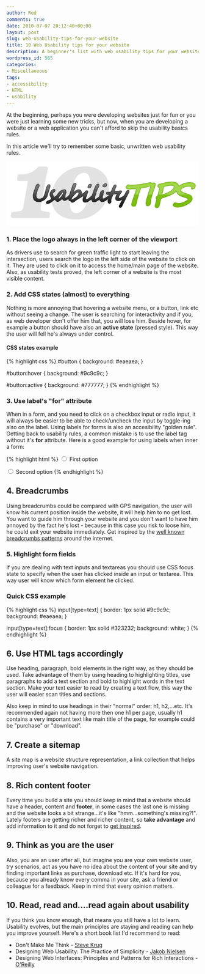 ```yaml
---
author: Red
comments: true
date: 2010-07-07 20:12:40+00:00
layout: post
slug: web-usability-tips-for-your-website
title: 10 Web Usability tips for your website
description: A beginner's list with web usability tips for your website.
wordpress_id: 565
categories:
- Miscellaneous
tags:
- accessibility
- HTML
- usability
---
```


At the beginning, perhaps you were developing websites just for fun or you were just learning some new tricks, but now, when you are developing a website or a web application you can't afford to skip the usability basics rules.

In this article we'll try to remember some basic, unwritten  web usability rules.

[![Usability Tips for your website or web application](/dist/uploads/2010/07/usability-tips.png)](/web-usability-tips-for-your-website)

<!-- more -->

### 1. Place the logo always in the left corner of the viewport

As drivers use to search for green traffic light to start leaving the intersection, users search the logo in the left side of the website to click on it. They are used to click on it to access the home/main page of the website. Also, as usability tests proved, the left corner of a website is the most visible content.

### 2. Add CSS states (almost) to everything


Nothing is more annoying that hovering a website menu, or a button, link etc without seeing a change. The user is searching for interactivity and if you, as web developer don't offer him that, you will lose him. Beside hover, for example a button should have also an **active state** (pressed style). This way the user will fell he's always under control.

#### CSS states example

{% highlight css %}
#button {
  background: #eaeaea;
}

#button:hover {
  background: #9c9c9c;
}

#button:active {
  background: #777777;
}
{% endhighlight %}


### 3. Use label's "for" attribute

When in a form, and you need to click on a checkbox input or radio input, it will always be easier to be able to check/uncheck the input by toggle-ing also on the label. Using labels for forms is also an accesibility  "golden rule". Getting back to usability rules, a common mistake is to use the label tag without it's **for** attribute. Here is a good example for using labels when inner a form:

{% highlight html %}
<input type="radio" name="options" id="id-1">
<label for="id-1">First option </label>

<input type="radio" name="options" id="id-2">
<label for="id-2">Second option </label>
{% endhighlight %}    

## 4. Breadcrumbs

Using breadcrumbs could be compared with GPS navigation, the user will know his current position inside the website, it will help him to no get lost. You want to guide him through your website and you don't want to have him annoyed by the fact he's lost - because in this case you risk to loose him, he could exit your website immediately. Get inspired by the [well known breadcrumbs patterns](http://www.smashingmagazine.com/2009/03/17/breadcrumbs-in-web-design-examples-and-best-practices-2/) around the internet.

### 5. Highlight form fields

If you are dealing with text inputs and textareas you should  use CSS focus state to specify when the user has clicked inside an input or textarea. This way user will know which form element he clicked.

### Quick CSS example

{% highlight css %}
input[type=text] {
  border: 1px solid #9c9c9c;
  background: #eaeaea;
}

input[type=text]:focus {
  border: 1px solid #323232;
  background: white;
}
{% endhighlight %}

## 6. Use HTML tags accordingly

Use heading, paragraph, bold elements in the right way, as they should be used. Take advantage of them by using heading to highlighting titles, use paragraphs to add a text section and bold to highlight words in the text section. Make your text easier to read by creating a text flow, this way the user will easier scan titles and sections.

Also keep in mind to use headings in their "normal" order: h1, h2,...etc. It's recommended again not having more then one h1 per page, usually h1 contains a very important text like main title of the page, for example could be "purchase" or "download".

## 7. Create a sitemap

A site map is a website structure representation, a link collection that helps improving user's website navigation.

## 8. Rich content footer

Every time you build a site you should keep in mind that a website should have a header, content and **footer**, in some cases the last one is missing and the website looks a bit strange...it's like "hmm...something's missing?!". Lately footers are getting richer and richer content, so **take advantage** and add information to it and do not forget to [get inspired](http://www.smashingmagazine.com/2009/06/17/informative-and-usable-footers-in-web-design/).

## 9. Think as you are the user

Also, you are an user after all, but imagine you are your own website user, try scenarios, act as you have no idea about the content of your site and try finding important links as purchase, download etc. If it's hard for you, because you already know every comma in your site, ask a friend or colleague for a feedback. Keep in mind that every opinion matters.

## 10. Read, read and....read again about usability

If you think you know enough, that means you still have a lot to learn. Usability evolves, but the main principles are staying and reading can help you improve yourself.
Here's a short book list I'd recommend to read:
	
  * Don't Make Me Think - [Steve Krug](http://www.sensible.com/)	
  * Designing Web Usability: The Practice of Simplicity - [Jakob Nielsen](http://www.useit.com)	
  * Designing Web Interfaces: Principles and Patterns for Rich Interactions - [O'Reilly](http://oreilly.com/catalog/9780596516253)